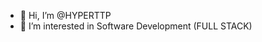 - 👋 Hi, I’m @HYPERTTP
- 👀 I’m interested in Software Development (FULL STACK)
<!---
HYPERTTP/HYPERTTP is a ✨ special ✨ repository because its `README.md` (this file) appears on your GitHub profile.
You can click the Preview link to take a look at your changes.
--->
